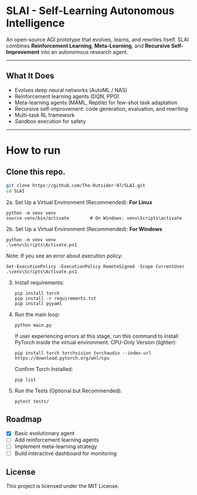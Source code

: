 # SLAI - Self-Learning Autonomous Intelligence

An open-source AGI prototype that evolves, learns, and rewrites itself.
SLAI combines **Reinforcement Learning**, **Meta-Learning**, and **Recursive Self-Improvement** into an autonomous research agent.

---

## What It Does
- Evolves deep neural networks (AutoML / NAS)  
- Reinforcement learning agents (DQN, PPO)  
- Meta-learning agents (MAML, Reptile) for few-shot task adaptation  
- Recursive self-improvement: code generation, evaluation, and rewriting  
- Multi-task RL framework  
- Sandbox execution for safety  

---

# How to run

## Clone this repo.
   ```bash
   git clone https://github.com/The-Outsider-97/SLAI.git
   cd SLAI
   ```
2a. Set Up a Virtual Environment (Recommended): **For Linux**
   ```console
   python -m venv venv
   source venv/bin/activate        # On Windows: venv\Scripts\activate
   ```
2b. Set Up a Virtual Environment (Recommended): **For Windows**
   ```console
   python -m venv venv
   .\venv\Scripts\Activate.ps1
   ```
   Note: If you see an error about execution policy:
   ```console
   Set-ExecutionPolicy -ExecutionPolicy RemoteSigned -Scope CurrentUser
   .\venv\Scripts\Activate.ps1
   ```
3. Install requirements:
   ```console
   pip install torch
   pip install -r requirements.txt
   pip install pyyaml
   ```
4. Run the main loop:
   ```console
   python main.py
   ```

   If user experiencing errors at this stage, run this command to install PyTorch inside the virtual environment.
   CPU-Only Version (lighter):
   ```console
   pip install torch torchvision torchaudio --index-url https://download.pytorch.org/whl/cpu
   ```

   Confirm Torch Installed:
   ```console
   pip list
   ```
   
6. Run the Tests (Optional but Recommended):
   ```console
   pytest tests/
   ```

## Roadmap
- [x] Basic evolutionary agent
- [ ] Add reinforcement learning agents
- [ ] Implement meta-learning strategy
- [ ] Build interactive dashboard for monitoring

## License
This project is licensed under the MIT License.
